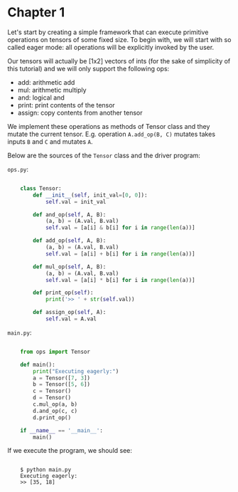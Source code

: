 # Chapter 1

Let's start by creating a simple framework that can execute primitive operations
on tensors of some fixed size. To begin with, we will start with so called eager
mode: all operations will be explicitly invoked by the user.

Our tensors will actually be [1x2] vectors of ints (for the sake of simplicity of this
tutorial) and we will only support the following ops:

 - add: arithmetic add
 - mul: arithmetic multiply
 - and: logical and
 - print: print contents of the tensor
 - assign: copy contents from another tensor

We implement these operations as methods of Tensor class and they mutate the
current tensor. E.g. operation `A.add_op(B, C)` mutates takes inputs `B` and `C` and
mutates `A`.

Below are the sources of the `Tensor` class and the driver program:

`ops.py`:

```python

    class Tensor:
        def __init__(self, init_val=[0, 0]):
            self.val = init_val

        def and_op(self, A, B):
            (a, b) = (A.val, B.val)
            self.val = [a[i] & b[i] for i in range(len(a))]

        def add_op(self, A, B):
            (a, b) = (A.val, B.val)
            self.val = [a[i] + b[i] for i in range(len(a))]

        def mul_op(self, A, B):
            (a, b) = (A.val, B.val)
            self.val = [a[i] * b[i] for i in range(len(a))]

        def print_op(self):
            print('>> ' + str(self.val))

        def assign_op(self, A):
            self.val = A.val
```

`main.py`:

```python

    from ops import Tensor

    def main():
        print("Executing eagerly:")
        a = Tensor([7, 3])
        b = Tensor([5, 6])
        c = Tensor()
        d = Tensor()
        c.mul_op(a, b)
        d.and_op(c, c)
        d.print_op()

    if __name__ == '__main__':
        main()
```

If we execute the program, we should see:

```
    
    $ python main.py
    Executing eagerly:
    >> [35, 18]
```
